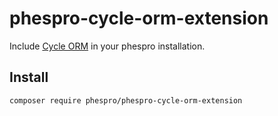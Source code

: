# phespro-cycle-orm-extension

Include <a href="https://cycle-orm.dev/">Cycle ORM</a> in your phespro installation.

## Install

```bash
composer require phespro/phespro-cycle-orm-extension
```
